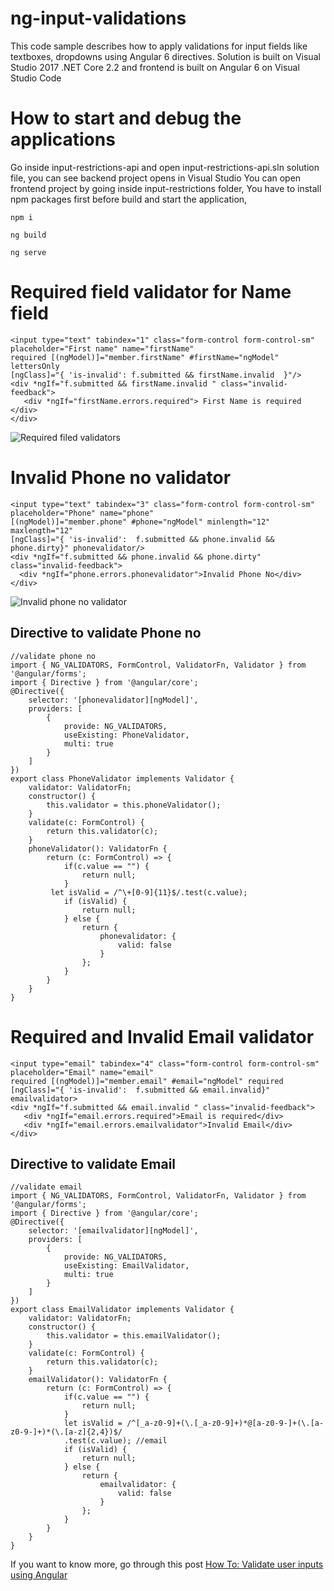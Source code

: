 # ng-input-validations

This code sample describes how to apply validations for input fields like textboxes, dropdowns using Angular 6 directives. 
Solution is built on Visual Studio 2017 .NET Core 2.2 and frontend is built on Angular 6 on Visual Studio Code

# How to start and debug the applications

Go inside input-restrictions-api and open input-restrictions-api.sln solution file, you can see backend project opens in Visual Studio
You can open frontend project by going inside input-restrictions folder, You have to install npm packages first before build and start the application,

``` npm i ```

``` ng build ```

```ng serve```

# Required field validator for Name field

```
<input type="text" tabindex="1" class="form-control form-control-sm" placeholder="First name" name="firstName" 
required [(ngModel)]="member.firstName" #firstName="ngModel" lettersOnly 
[ngClass]="{ 'is-invalid': f.submitted && firstName.invalid  }"/>
<div *ngIf="f.submitted && firstName.invalid " class="invalid-feedback">
   <div *ngIf="firstName.errors.required"> First Name is required </div>
</div>
 ```
 
 ![Required filed validators](https://github.com/hansamaligamage/ng-input-validations/blob/master/Images/11.png?raw=true)
 
 # Invalid Phone no validator
 ```
 <input type="text" tabindex="3" class="form-control form-control-sm" placeholder="Phone" name="phone" 
 [(ngModel)]="member.phone" #phone="ngModel" minlength="12" maxlength="12" 
 [ngClass]="{ 'is-invalid':  f.submitted && phone.invalid && phone.dirty}" phonevalidator/>
<div *ngIf="f.submitted && phone.invalid && phone.dirty" class="invalid-feedback">
   <div *ngIf="phone.errors.phonevalidator">Invalid Phone No</div>
</div>
```

![Invalid phone no validator](https://github.com/hansamaligamage/ng-input-validations/blob/master/Images/12.png?raw=true)

## Directive to validate Phone no
```
//validate phone no
import { NG_VALIDATORS, FormControl, ValidatorFn, Validator } from '@angular/forms';
import { Directive } from '@angular/core';
@Directive({
    selector: '[phonevalidator][ngModel]',
    providers: [
        {
            provide: NG_VALIDATORS,
            useExisting: PhoneValidator,
            multi: true
        }
    ]
})
export class PhoneValidator implements Validator {
    validator: ValidatorFn;
    constructor() {
        this.validator = this.phoneValidator();
    }
    validate(c: FormControl) {
        return this.validator(c);
    }
    phoneValidator(): ValidatorFn {
        return (c: FormControl) => {
            if(c.value == "") {
                return null;
            }
         let isValid = /^\+[0-9]{11}$/.test(c.value);
            if (isValid) {
                return null;
            } else {
                return {
                    phonevalidator: {
                        valid: false
                    }
                };
            }
        }
    }
}
```

# Required and Invalid Email validator
```
<input type="email" tabindex="4" class="form-control form-control-sm" placeholder="Email" name="email" 
required [(ngModel)]="member.email" #email="ngModel" required 
[ngClass]="{ 'is-invalid':  f.submitted && email.invalid}" emailvalidator>
<div *ngIf="f.submitted && email.invalid " class="invalid-feedback">
   <div *ngIf="email.errors.required">Email is required</div>
   <div *ngIf="email.errors.emailvalidator">Invalid Email</div>
</div>
```

## Directive to validate Email
```
//validate email
import { NG_VALIDATORS, FormControl, ValidatorFn, Validator } from '@angular/forms';
import { Directive } from '@angular/core';
@Directive({
    selector: '[emailvalidator][ngModel]',
    providers: [
        {
            provide: NG_VALIDATORS,
            useExisting: EmailValidator,
            multi: true
        }
    ]
})
export class EmailValidator implements Validator {
    validator: ValidatorFn;
    constructor() {
        this.validator = this.emailValidator();
    }
    validate(c: FormControl) {
        return this.validator(c);
    }
    emailValidator(): ValidatorFn {
        return (c: FormControl) => {
            if(c.value == "") {
                return null;
            }
            let isValid = /^[_a-z0-9]+(\.[_a-z0-9]+)*@[a-z0-9-]+(\.[a-z0-9-]+)*(\.[a-z]{2,4})$/
            .test(c.value); //email
            if (isValid) {
                return null;
            } else {
                return {
                    emailvalidator: {
                        valid: false
                    }
                };
            }
        }
    }
}
```
If you want to know more, go through this post [How To: Validate user inputs using Angular](https://social.technet.microsoft.com/wiki/contents/articles/52571.how-to-validate-user-inputs-using-angular.aspx) 

